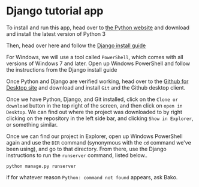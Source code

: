 # Django tutorial app

To install and run this app, head over to [the Python website](https://www.python.org/downloads/windows/)
and download and install the latest version of Python 3

Then, head over here and follow the [Django install guide](https://docs.djangoproject.com/en/1.10/intro/install/)

For Windows, we will use a tool called `PowerShell`, which comes with all versions of Windows 7 and later. Open up Windows PowerShell and follow the instructions from the Django install guide

Once Python and Django are verified working, head over to the [Github for Desktop site](https://desktop.github.com/) and download and install `Git` and the Github desktop client.

Once we have Python, Django, and Git installed, click on the `Clone or download` button in the top right of the screen, and then click on `open in Desktop`. We can find out where the project was downloaded to by right clicking on the repository in the left side bar, and clicking `Show in Explorer`, or something similar.

Once we can find our project in Explorer, open up Windows PowerShell again and use the `DIR` command (synonymous with the `cd` command we've been using), and go to that directory. From there, use the Django instructions to run the `runserver` command, listed below..


```shell
python manage.py runserver
```

if for whatever reason `Python: command not found` appears, ask Bako.
